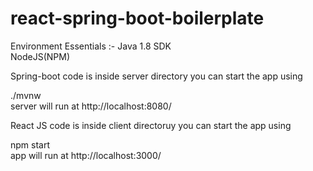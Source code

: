 # react-spring-boot-boilerplate

Environment Essentials :-
Java 1.8 SDK<br>
NodeJS(NPM)<br>

Spring-boot code is inside server directory you can start the app using

./mvnw <br>
server will run at http://localhost:8080/

React JS code is inside client directoruy you can start the app using

npm start <br>
app will run at http://localhost:3000/




